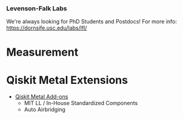 ### Levenson-Falk Labs
We're always looking for PhD Students and Postdocs! For more info: https://dornsife.usc.edu/labs/lfl/

# Measurement

# Qiskit Metal Extensions
- [Qiskit Metal Add-ons](https://github.com/LFL-Lab/metal-ext)
  - MIT LL / In-House Standardized Components
  - Auto Airbridging

